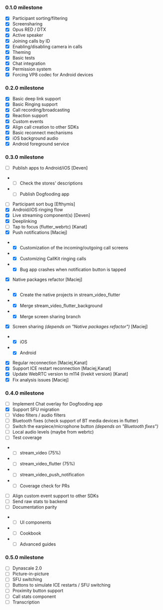 ### 0.1.0 milestone
- [x] Participant sorting/filtering
- [x] Screensharing
- [x] Opus RED / DTX
- [x] Active speaker
- [x] Joining calls by ID
- [x] Enabling/disabling camera in calls
- [x] Theming
- [x] Basic tests
- [x] Chat integration
- [x] Permission system
- [x] Forcing VP8 codec for Android devices

### 0.2.0 milestone
- [x] Basic deep link support
- [x] Basic Ringing support
- [x] Call recording/broadcasting
- [x] Reaction support
- [x] Custom events
- [x] Align call creation to other SDKs
- [x] Basic reconnect mechanisms
- [x] iOS background audio
- [x] Android foreground service

### 0.3.0 milestone
- [ ] Publish apps to Android/iOS [Deven]
- - [ ] Check the stores' descriptions
- - [ ] Publish Dogfooding app
- [ ] Participant sort bug [Efthymis]
- [x] Android/iOS ringing flow
- [x] Live streaming component(s) [Deven]
- [x] Deeplinking
- [ ] Tap to focus (flutter_webrtc) [Kanat]
- [x] Push notifications [Maciej]
- - [x] Customization of the incoming/outgoing call screens
- - [x] Customizing CallKit ringing calls
- - [x] Bug app crashes when notification button is tapped
- [x] Native packages refactor [Maciej]
- - [X] Create the native projects in stream_video_flutter
- - [x] Merge stream_video_flutter_background
- - [x] Merge screen sharing branch
- [x] Screen sharing *(depends on "Native packages refactor")* [Maciej]
- - [x] iOS
- - [x] Android
- [x] Regular reconnection [Maciej,Kanat]
- [x] Support ICE restart reconnection [Maciej,Kanat]
- [x] Update WebRTC version to m114 (livekit version) [Kanat]
- [x] Fix analysis issues [Maciej]

### 0.4.0 milestone
- [ ] Implement Chat overlay for Dogfooding app
- [x] Support SFU migration
- [ ] Video filters / audio filters
- [ ] Bluetooth fixes (check support of BT media devices in flutter)
- [ ] Switch the earpiece/microphone button *(depends on "Bluetooth fixes")*
- [ ] Local audio levels (maybe from webrtc)
- [ ] Test coverage 
- - [ ] stream_video (75%)
- - [ ] stream_video_flutter (75%)
- - [ ] stream_video_push_notification
- - [ ] Coverage check for PRs
- [ ] Align custom event support to other SDKs
- [ ] Send raw stats to backend
- [ ] Documentation parity
- - [ ] UI components
- - [ ] Cookbook
- - [ ] Advanced guides

### 0.5.0 milestone
- [ ] Dynascale 2.0
- [ ] Picture-in-picture
- [ ] SFU switching
- [ ] Buttons to simulate ICE restarts / SFU switching
- [ ] Proximity button support
- [ ] Call stats component
- [ ] Transcription
